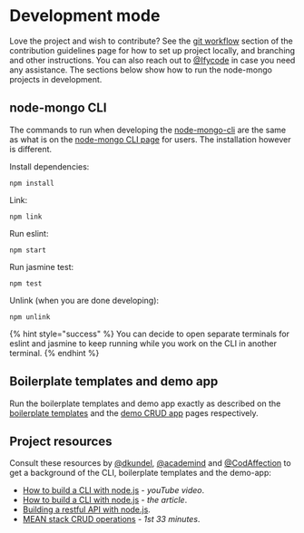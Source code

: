 # Development mode

Love the project and wish to contribute? See the [git workflow](https://code-collabo.gitbook.io/doc/collabo-guidelines/contributing#git-workflow) section of the contribution guidelines page for how to set up project locally, and branching and other instructions. You can also reach out to [@Ifycode](https://github.com/Ifycode) in case you need any assistance. The sections below show how to run the node-mongo projects in development.

## node-mongo CLI

The commands to run when developing the [node-mongo-cli](https://github.com/code-collabo/node-mongo-cli) are the same as what is on the [node-mongo CLI page](https://code-collabo.gitbook.io/node-mongo/) for users. The installation however is different.

Install dependencies:

```text
npm install
```

Link:

```text
npm link
```

Run eslint:

```text
npm start
```

Run jasmine test:

```text
npm test
```

Unlink \(when you are done developing\):

```text
npm unlink
```

{% hint style="success" %}
You can decide to open separate terminals for eslint and jasmine to keep running while you work on the CLI in another terminal.
{% endhint %}

## Boilerplate templates and demo app

Run the boilerplate templates and demo app exactly as described on the [boilerplate templates](https://code-collabo.gitbook.io/node-mongo/boilerplate-templates) and the [demo CRUD app](https://code-collabo.gitbook.io/node-mongo/demo-crud-app) pages respectively.

## Project resources

Consult these resources by [@dkundel](https://github.com/dkundel), [@academind](https://github.com/academind) and [@CodAffection](https://github.com/CodAffection) to get a background of the CLI, boilerplate templates and the demo-app:

* [How to build a CLI with node.js](https://youtu.be/s2h28p4s-Xs) - _youTube video_.
* [How to build a CLI with node.js](https://www.twilio.com/blog/how-to-build-a-cli-with-node-js) - _the article_.
* [Building a restful API with node.js](https://academind.com/tutorials/building-a-restful-api-with-nodejs/).
* [MEAN stack CRUD operations](https://youtu.be/UYh6EvpQquw) - _1st 33 minutes_.


